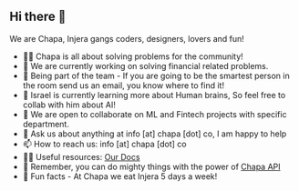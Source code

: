 ## Hi there 👋

We are Chapa, Injera gangs coders, designers, lovers and fun!

- 🙋‍♀️ Chapa is all about solving problems for the community! 
- 🔭 We are currently working on solving financial related problems.
- 🌈 Being part of the team - If you are going to be the smartest person in the room send us an email, you know where to find it!
- 🌱 Israel is currently learning more about Human brains, So feel free to collab with him about AI!
- 👯 We are open to collaborate on ML and Fintech projects with specific department.
- 💬 Ask us about anything at info [at] chapa [dot] co, I am happy to help
- 📫 How to reach us: info [at] chapa [dot] co
- 👩‍💻 Useful resources: [Our Docs](https://developer.chapa.co/)
- 🧙 Remember, you can do mighty things with the power of [Chapa API](https://dashboard.chapa.co/)
- 🍿 Fun facts - At Chapa we eat Injera 5 days a week! 
